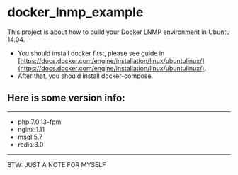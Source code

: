 # docker_lnmp_example

This project is about how to build your Docker LNMP environment in Ubuntu 14.04.

+ You should install docker first, please see guide in [https://docs.docker.com/engine/installation/linux/ubuntulinux/](https://docs.docker.com/engine/installation/linux/ubuntulinux/). 
+ After that, you should install docker-compose.

## Here is some version info: 
------

+ php:7.0.13-fpm
+ nginx:1.11
+ msql:5.7
+ redis:3.0

-----
BTW: JUST A NOTE FOR MYSELF
